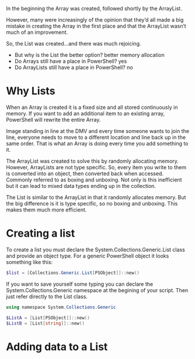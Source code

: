 In the beginning the Array was created, followed shortly by the ArrayList. 

However, many were increasingly of the opinion that they’d all made a big mistake in creating the Array in the first place and that the ArrayList wasn’t much of an improvement.

So, the List was created…and there was much rejoicing. 

- But why is the List the better option? better memory allocation
- Do Arrays still have a place in PowerShell? yes
- Do ArrayLists still have a place in PowerShell? no

# Why Lists
When an Array is created it is a fixed size and all stored continuously in memory. If you want to add an additional item to an existing array, PowerShell will rewrite the entire Array.

Image standing in line at the DMV and every time someone wants to join the line, everyone needs to move to a different location and line back up in the same order. That is what an Array is doing every time you add something to it.

The ArrayList was created to solve this by randomly allocating memory. However, ArrayLists are not type specific. So, every item you write to them is converted into an object, then converted back when accessed. Commonly referred to as boxing and unboxing. Not only is this inefficient but it can lead to mixed data types ending up in the collection. 

The List is similar to the ArrayList in that it randomly allocates memory. But the big difference is it is type specific, so no boxing and unboxing. This makes them much more efficient. 

# Creating a list
To create a list you must declare the System.Collections.Generic.List class and provide an object type. For a generic PowerShell object it looks something like this:

~~~PowerShell
$list = [Collections.Generic.List[PSObject]]::new()
~~~

If you want to save yourself some typing you can declare the System.Collections.Generic namespace at the begining of your script. Then just refer directly to the List class.

~~~PowerShell
using namespace System.Collections.Generic

$ListA = [List[PSObject]]::new()
$ListB = [List[string]]::new()
~~~

# Adding data to a List
